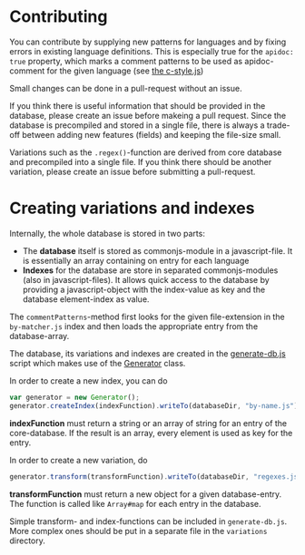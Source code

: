 # Contributing

You can contribute by supplying new patterns for languages and by fixing errors
in existing language definitions. This is especially true for the `apidoc: true`
property, which marks a comment patterns to be used as apidoc-comment for the given
language (see [the c-style.js](languages/patterns/common/c-style.js))

Small changes can be done in a pull-request without an issue.

If you think there is useful information that should be provided in the database,
please create an issue before makeing a pull request. Since the database is
precompiled and stored in a single file, there is always a trade-off between
adding new features (fields) and keeping the file-size small.

Variations such as the `.regex()`-function are derived from core database and precompiled
into a single file. If you think there should be another variation, please create an issue
before submitting a pull-request.

# Creating variations and indexes

Internally, the whole database is stored in two parts:

- The **database** itself is stored as commonjs-module in a javascript-file.
  It is essentially an array containing on entry for each language
- **Indexes** for the database are store in separated commonjs-modules (also in javascript-files).
  It allows quick access to the database by providing a javascript-object with the index-value as
  key and the database element-index as value.

The `commentPatterns`-method first looks for the given file-extension in the `by-matcher.js` index
and then loads the appropriate entry from the database-array.

The database, its variations and indexes are created in the [generate-db.js](../build/generate-db.js)
script which makes use of the [Generator](../build/generator.js) class.

In order to create a new index, you can do

```js
var generator = new Generator();
generator.createIndex(indexFunction).writeTo(databaseDir, "by-name.js");
```

**indexFunction** must return a string or an array of string for an entry of the core-database.
If the result is an array, every element is used as key for the entry.

In order to create a new variation, do

```js
generator.transform(transformFunction).writeTo(databaseDir, "regexes.js");
```

**transformFunction** must return a new object for a given database-entry. The function
is called like `Array#map` for each entry in the database.

Simple transform- and index-functions can be included in `generate-db.js`. More complex ones
should be put in a separate file in the `variations` directory.
